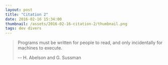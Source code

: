 ```yaml
---
layout: post
title: "Citation 2"
date: 2016-02-16 15:34:00
thumbnail: /assets/2016-02-16-citation-2/thumbnail.png
tags: dev divers
---
```


> Programs must be written for people to read, and only incidentally for machines to execute.
>
> -- H. Abelson and G. Sussman
